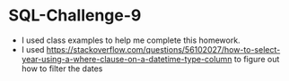 # SQL-Challenge-9
* I used class examples to help me complete this homework.
* I used https://stackoverflow.com/questions/56102027/how-to-select-year-using-a-where-clause-on-a-datetime-type-column to figure out how to filter the dates
